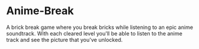 # Anime-Break
A brick break game where you break bricks while listening to an epic anime soundtrack. With each cleared level you'll be able to listen to the anime track and see the picture that you've unlocked.
